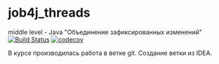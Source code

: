 # job4j_threads
middle level - Java
"Объединение зафиксированных изменений"
[![Build Status](https://app.travis-ci.com/RuslanFajziev/job4j_threads.svg?branch=main)](https://app.travis-ci.com/RuslanFajziev/job4j_threads)
[![codecov](https://codecov.io/gh/RuslanFajziev/job4j_threads/branch/main/graph/badge.svg?token=ADD4RM61AA)](https://codecov.io/gh/RuslanFajziev/job4j_threads)

В курсе производилась работа в ветке git.
Создание ветки из IDEA.